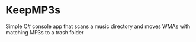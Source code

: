 # KeepMP3s

Simple C# console app that scans a music directory and moves WMAs with matching MP3s to a trash folder
